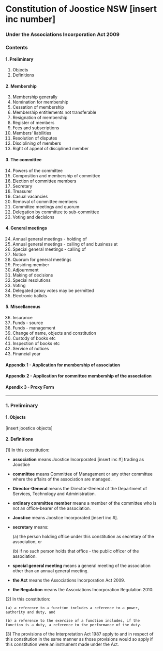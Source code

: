 Constitution of Joostice NSW [insert inc number]
===
### Under the Associations Incorporation Act 2009

### Contents

#### 1. Preliminary
1. Objects
2. Definitions

#### 2. Membership 
3. Membership generally
4. Nomination for membership
5. Cessation of membership
6. Membership entitlements not transferable
7. Resignation of membership
8. Register of members
9. Fees and subscriptions
10. Members' liabilities
11. Resolution of disputes
12. Disciplining of members
13. Right of appeal of disciplined member

#### 3. The committee 
14. Powers of the committee
15. Composition and membership of committee
16. Election of committee members
17. Secretary
18. Treasurer
19. Casual vacancies
20. Removal of committee members
21. Committee meetings and quorum
22. Delegation by committee to sub-committee
23. Voting and decisions

#### 4. General meetings
24. Annual general meetings - holding of
25. Annual general meetings - calling of and business at
26. Special general meetings - calling of
27. Notice
28. Quorum for general meetings
29. Presiding member
30. Adjournment
31. Making of decisions
32. Special resolutions
33. Voting	
34. Delegated proxy votes may be permitted
35. Electronic ballots

#### 5. Miscellaneous
36. Insurance
37. Funds - source
38. Funds - management
39. Change of name, objects and constitution
40. Custody of books etc
41. Inspection of books etc
42. Service of notices
43. Financial year

#### Appendix 1 - Application for membership of association
#### Appendix 2 - Application for committee membership of the association
#### Apendix 3 - Proxy Form

---

### 1. Preliminary

#### 1. Objects

[insert joostice objects]

#### 2. Definitions

(1) In this constitution:

- __association__ means Joostice Incorporated [insert inc #] trading as Joostice

- __committee__ means Committee of Management or any other committee where the affairs of the association are managed.

- __Director-General__ means the Director-General of the Department of Services, Technology and Administration.

-  __ordinary committee member__ means a member of the committee who is not an office-bearer of the association.

- __Joostice__ means Joostice Incorporated [insert inc #].

- __secretary__ means:

	(a) the person holding office under this constitution as secretary of the association, or

	(b) if no such person holds that office - the public officer of the association.

- __special general meeting__ means a general meeting of the association other than an annual general meeting.

- __the Act__ means the Associations Incorporation Act 2009.

- __the Regulation__ means the Associations Incorporation Regulation 2010.

(2) In this constitution:

	(a) a reference to a function includes a reference to a power, authority and duty, and

	(b) a reference to the exercise of a function includes, if the function is a duty, a reference to the performance of the duty.

(3) The provisions of the Interpretation Act 1987 apply to and in respect of this constitution in the same manner as those provisions would so apply if this constitution were an instrument made under the Act.
